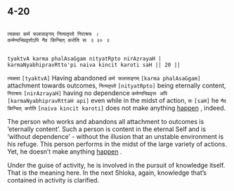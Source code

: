## 4-20


```shloka-sa

त्यक्त्वा कर्म फलासङ्गम् नित्यतृप्तो निराश्रयः ।
कर्मण्यभिप्रवृत्तोऽपि नैव किन्चित् करोति सः ॥ २० ॥

```
```shloka-sa-hk

tyaktvA karma phalAsaGgam nityatRpto nirAzrayaH |
karmaNyabhipravRtto'pi naiva kincit karoti saH || 20 ||

```
`त्यक्त्वा` `[tyaktvA]` Having abandoned `कर्म फलासङ्गम्` `[karma phalAsaGgam]` attachment towards outcomes, `नित्यतृप्तो` `[nityatRpto]` being eternally content, `निराश्रयः` `[nirAzrayaH]` having no dependence `कर्मण्यभिप्रवृत्तः अपि` `[karmaNyabhipravRttaH api]` even while in the midst of action, `सः` `[saH]` he `नैव किन्चित् करोति` `[naiva kincit karoti]` does not make anything 
[happen](actions_and_happenings)
, indeed.

The person who works and abandons all attachment to outcomes is ‘eternally content’. Such a person is content in the eternal Self and is ‘without dependence’ - without the illusion that an unstable environment is his refuge. This person performs in the midst of the large variety of actions. Yet, he doesn’t make anything 
[happen](actions_and_happenings)
.




Under the guise of activity, he is involved in the pursuit of knowledge itself. That is the meaning here. In the next Shloka, again, knowledge that’s contained in activity is clarified.


